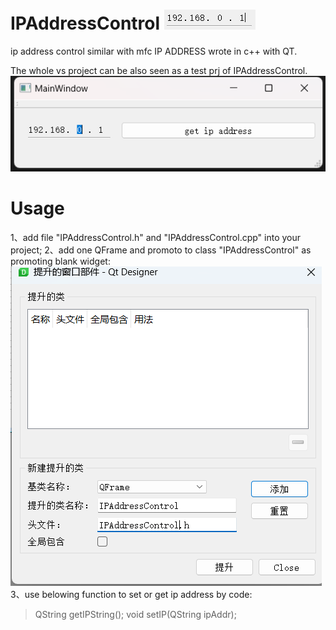 # IPAddressControl ![ipAddr ctr](https://github.com/liming467/IPAddressControl/blob/main/img/ipaddrCtr.png)

ip address control similar with mfc IP ADDRESS  wrote in c++ with QT. 

The whole vs project can be also seen as a test prj of IPAddressControl.  
![mainwindow](https://github.com/liming467/IPAddressControl/blob/main/img/mainwindow-ui.png)



# Usage

1、add file "IPAddressControl.h" and "IPAddressControl.cpp" into your project;
2、add one QFrame and promoto to class "IPAddressControl" as promoting blank widget:
![promote](https://github.com/liming467/IPAddressControl/blob/main/img/promote.png)
3、use belowing function to set or get ip address by code: 
>QString getIPString();
>void setIP(QString ipAddr);	
